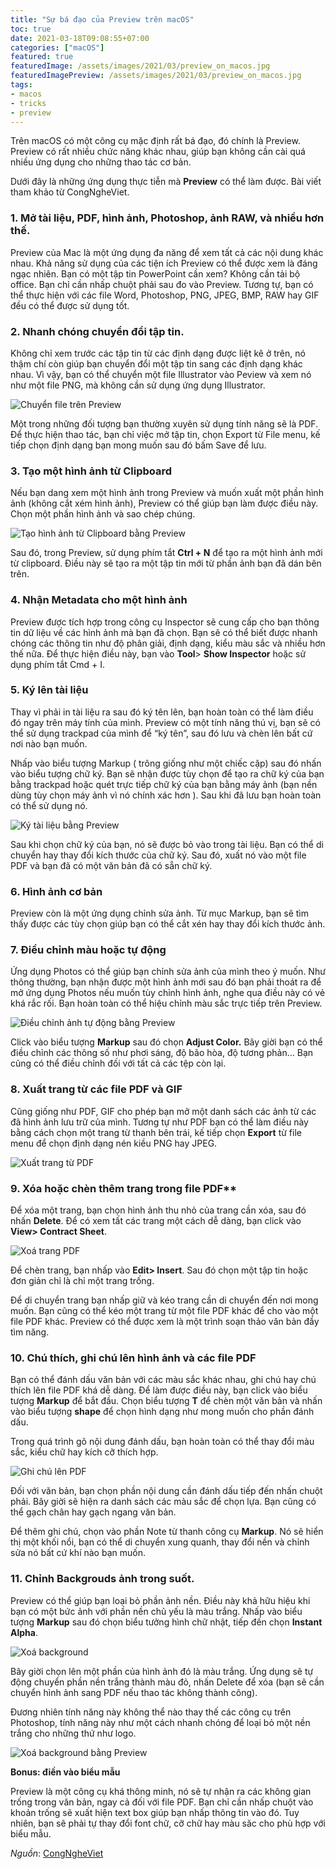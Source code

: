```yaml
---
title: "Sự bá đạo của Preview trên macOS"
toc: true
date: 2021-03-18T09:08:55+07:00
categories: ["macOS"]
featured: true
featuredImage: /assets/images/2021/03/preview_on_macos.jpg
featuredImagePreview: /assets/images/2021/03/preview_on_macos.jpg
tags:
- macos
- tricks
- preview
---
```

Trên macOS có một công cụ mặc định rất bá đạo, đó chính là Preview. Preview có rất nhiều chức năng khác nhau, giúp bạn không cần cài quá nhiều ứng dụng cho những thao tác cơ bản.

Dưới đây là những ứng dụng thực tiễn mà **Preview** có thể làm được. Bài viết tham khảo từ CongNgheViet.

### 1. Mở tài liệu, PDF, hình ảnh, Photoshop, ảnh RAW, và nhiều hơn thế.

Preview của Mac là một ứng dụng đa năng để xem tất cả các nội dung khác nhau. Khả năng sử dụng của các tiện ích Preview có thể được xem là đáng ngạc nhiên. Bạn có một tập tin PowerPoint cần xem? Không cần tải bộ office. Bạn chỉ cần nhấp chuột phải sau đo vào Preview. Tương tự, bạn có thể thực hiện với các file Word, Photoshop, PNG, JPEG, BMP, RAW hay GIF đều có thể được sử dụng tốt.

### 2. Nhanh chóng chuyển đổi tập tin.

Không chỉ xem trước các tập tin từ các định dạng được liệt kê ở trên, nó thậm chí còn giúp bạn chuyển đổi một tập tin sang các định dạng khác nhau. Vì vậy, bạn có thể chuyển một file Illustrator vào Peview và xem nó như một file PNG, mà không cần sử dụng ứng dụng Illustrator.

![Chuyển file trên Preview](https://c8n8e4j6.rocketcdn.me/wp-content/uploads/2017/03/mac-preview-guide-16.png)

Một trong những đối tượng bạn thường xuyên sử dụng tính năng sẽ là PDF. Để thực hiện thao tác, bạn chỉ việc mở tập tin, chọn Export từ File menu, kế tiếp chọn định dạng bạn mong muốn sau đó bấm Save để lưu.

### 3. Tạo một hình ảnh từ Clipboard

Nếu bạn dang xem một hình ảnh trong Preview và muốn xuất một phần hình ảnh (không cắt xém hình ảnh), Preview có thể giúp bạn làm được điều này. Chọn một phần hình ảnh và sao chép chúng.

![Tạo hình ảnh từ Clipboard bằng Preview](https://c8n8e4j6.rocketcdn.me/wp-content/uploads/2017/03/preview-mac-guide-15.png)

Sau đó, trong Preview, sử dụng phím tắt **Ctrl + N** để tạo ra một hình ảnh mới từ clipboard. Điều này sẽ tạo ra một tập tin mới từ phần ảnh bạn đã dán bên trên.

### 4. Nhận Metadata cho một hình ảnh

Preview được tích hợp trong công cụ Inspector sẽ cung cấp cho bạn thông tin dữ liệu về các hình ảnh mà bạn đã chọn. Bạn sẽ có thể biết được nhanh chóng các thông tin như độ phân giải, định dạng, kiểu màu sắc và nhiều hơn thế nữa. Để thực hiện điều này, bạn vào **Tool**> **Show Inspector** hoặc sử dụng phím tắt Cmd + I.

### 5. Ký lên tài liệu

Thay vì phải in tài liệu ra sau đó ký tên lên, bạn hoàn toàn có thể làm điều đó ngay trên máy tính của mình. Preview có một tính năng thú vị, bạn sẽ có thể sử dụng trackpad của mình để “ký tên”, sau đó lưu và chèn lên bất cứ nơi nào bạn muốn.

Nhấp vào biểu tượng Markup ( trông giống như một chiếc cặp) sau đó nhấn vào biểu tượng chữ ký. Bạn sẽ nhận được tùy chọn để tạo ra chữ ký của bạn bằng trackpad hoặc quét trực tiếp chữ ký của bạn bằng máy ảnh (bạn nền dùng tùy chọn máy ảnh vì nó chính xác hơn
 ). Sau khi đã lưu bạn hoàn toàn có thể sử dụng nó.

 ![Ký tài liệu bằng Preview](https://c8n8e4j6.rocketcdn.me/wp-content/uploads/2017/03/preview-mac-guide-10.png)

Sau khi chọn chữ ký của bạn, nó sẽ được bỏ vào trong tài liệu. Bạn có thể di chuyển hay thay đổi kích thước của chữ ký. Sau đó, xuất nó vào một file PDF và bạn đã có một văn bản đã có sẵn chữ ký.

### 6. Hình ảnh cơ bản

Preview còn là một ứng dụng chỉnh sửa ảnh. Từ mục Markup, bạn sẽ tìm thấy được các tùy chọn giúp bạn có thể cắt xén hay thay đổi kích thước ảnh.

### 7. Điều chỉnh màu hoặc tự động

Ứng dụng Photos có thể giúp bạn chỉnh sửa ảnh của mình theo ý muốn. Như thông thường, bạn nhận được một hình ảnh mới sau đó bạn phải thoát ra để mở ứng dụng Photos nếu muốn tùy chỉnh hình ảnh, nghe qua điều này có vẻ khá rắc rối. Bạn hoàn toàn có thể hiệu chỉnh màu sắc trực tiếp trên Preview.

![Điều chỉnh ảnh tự động bằng Preview](https://c8n8e4j6.rocketcdn.me/wp-content/uploads/2017/03/preview-mac-guide-8.png)

Click vào biểu tượng **Markup** sau đó chọn **Adjust Color.** Bây giời bạn có thể điều chỉnh các thông số như phơi sáng, độ bão hòa, độ tương phản… Bạn cũng có thể điều chỉnh đối với tất cả các tệp còn lại.

### 8. Xuất trang từ các file PDF và GIF

Cũng giống như PDF, GIF cho phép bạn mở một danh sách các ảnh từ các đã hình ảnh lưu trữ của mình. Tương tự như PDF bạn có thể làm điều này bằng cách chọn một trang từ thanh bên trái, kế tiếp chọn **Export** từ file menu để chọn định dạng nén kiều PNG hay JPEG.

![Xuất trang từ PDF](https://c8n8e4j6.rocketcdn.me/wp-content/uploads/2017/03/preview-mac-guide-7.png)

### 9. Xóa hoặc chèn thêm trang trong file PDF**

Để xóa một trang, bạn chọn hình ảnh thu nhỏ của trang cần xóa, sau đó nhấn **Delete**. Để có xem tất các trang một cách dễ dàng, bạn click vào **View> Contract Sheet**.

![Xoá trang PDF](https://c8n8e4j6.rocketcdn.me/wp-content/uploads/2017/03/preview-mac-guide-5.png)

Để chèn trang, bạn nhấp vào **Edit> Insert**. Sau đó chọn một tập tin hoặc đơn giản chỉ là chỉ một trang trống.

Để di chuyển trang bạn nhấp giữ và kéo trang cần di chuyển đến nơi mong muốn. Bạn cũng có thể kéo một trang từ một file PDF khác để cho vào một file PDF khác. Preview có thể được xem là một trình soạn thảo văn bản đầy tìm năng.

### 10. Chú thích, ghi chú lên hình ảnh và các file PDF

Bạn có thể đánh dấu văn bản với các màu sắc khác nhau, ghi chú hay chú thích lên file PDF khá dễ dàng. Để làm được điều này, bạn click vào biểu tượng **Markup** để bắt đầu. Chọn biểu tượng **T** để chèn một văn bản và nhấn vào biểu tượng **shape** để chọn hình dạng như mong muốn cho phần đánh dấu.

Trong quá trình gõ nội dung đánh dấu, bạn hoàn toàn có thể thay đổi màu sắc, kiểu chữ hay kích cỡ thích hợp.

![Ghi chú lên PDF](https://c8n8e4j6.rocketcdn.me/wp-content/uploads/2017/03/preview-mac-guide-4.png)

Đối với văn bản, bạn chọn phần nội dung cần đánh dấu tiếp đến nhấn chuột phải. Bây giời sẽ hiện ra danh sách các màu sắc để chọn lựa. Bạn cũng có thể gạch chân hay gạch ngang văn bản.

Để thêm ghi chú, chọn vào phần Note từ thanh công cụ **Markup**. Nó sẽ hiển thị một khối nổi, bạn có thể di chuyển xung quanh, thay đổi nền và chỉnh sửa nó bất cứ khí nào bạn muốn.

### 11. Chỉnh Backgrouds ảnh trong suốt.

Preview có thể giúp bạn loại bỏ phần ảnh nền. Điều này khả hữu hiệu khi bạn có một bức ảnh với phần nền chủ yếu là màu trắng. Nhấp vào biểu tượng **Markup** sau đó chọn biểu tưởng hình chữ nhật, tiếp đến chọn **Instant Alpha**.

![Xoá background](https://c8n8e4j6.rocketcdn.me/wp-content/uploads/2017/03/preview-mac-guide-2.png)

Bây giời chọn lên một phần của hình ảnh đó là màu trắng. Ứng dụng sẽ tự động chuyển phần nền trắng thành màu đỏ, nhấn Delete để xóa (bạn sẽ cần chuyển hình ảnh sang PDF nếu thao tác không thành công).

Đương nhiên tính năng này không thể nào thay thế các công cụ trên Photoshop, tính năng này như một cách nhanh chóng để loại bỏ một nền trắng cho những thứ như logo.

![Xoá background bằng Preview](https://c8n8e4j6.rocketcdn.me/wp-content/uploads/2017/03/preview-mac-guide-1.png)

**Bonus: điền vào biểu mẫu**

Preview là một công cụ khá thông minh, nó sẽ tự nhận ra các không gian trống trong văn bản, ngay cả đối với file PDF. Bạn chỉ cần nhấp chuột vào khoản trống sẽ xuất hiện text box giúp bạn nhấp thông tin vào đó. Tuy nhiên, bạn sẽ phải tự thay đổi font chữ, cỡ chữ hay màu săc cho phù hợp với biểu mẫu.

*Nguồn*: [CongNgheViet](https://congngheviet.com/11-meo-va-thu-thuat-voi-preview-tren-mac/)